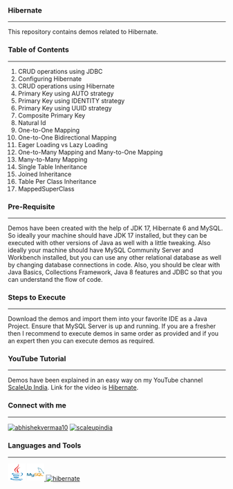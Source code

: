   <h3 style="text-align: left;">Hibernate</h3>
  <hr>
  <p style="text-align: left;">
    This repository contains demos related to Hibernate.
  </p>

  <h3 style="text-align: left;">Table of Contents</h3>
  <hr>
  <ol style="text-align: left;">
    <li>CRUD operations using JDBC</li>
	<li>Configuring Hibernate</li>
	<li>CRUD operations using Hibernate</li>
	<li>Primary Key using AUTO strategy</li>
	<li>Primary Key using IDENTITY strategy</li>
	<li>Primary Key using UUID strategy</li>
	<li>Composite Primary Key</li>
	<li>Natural Id</li>
	<li>One-to-One Mapping</li>
	<li>One-to-One Bidirectional Mapping</li>
	<li>Eager Loading vs Lazy Loading</li>
	<li>One-to-Many Mapping and Many-to-One Mapping</li>
	<li>Many-to-Many Mapping</li>
	<li>Single Table Inheritance</li>
	<li>Joined Inheritance</li>
	<li>Table Per Class Inheritance</li>
	<li>MappedSuperClass</li>
  </ol>

  <h3 style="text-align: left;">Pre-Requisite</h3>
  <hr>
  <p style="text-align: left;">
    Demos have been created with the help of JDK 17, Hibernate 6 and MySQL. So ideally your machine should have JDK 17 installed, but they can be executed with other versions of Java as well with a little tweaking. Also ideally your machine should have MySQL Community Server and Workbench installed, but you can use any other relational database as well by changing database connections in code. Also, you should be clear with Java Basics, Collections Framework, Java 8 features and JDBC so that you can understand the flow of code.
  </p>

  <h3 style="text-align: left;">Steps to Execute</h3>
  <hr>
  <p style="text-align: left;">
    Download the demos and import them into your favorite IDE as a Java Project. Ensure that MySQL Server is up and running. If you are a fresher then I recommend to execute demos in same order as provided and if you an expert then you can execute demos as required.
  </p>

  <h3 style="text-align: left;">YouTube Tutorial</h3>
  <hr>
  <p style="text-align: left;">
    Demos have been explained in an easy way on my YouTube channel <a href="https://www.youtube.com/@ScaleUpIndia?sub_confirmation=1" target="_blank">ScaleUp India</a>. Link for the video is <a href="https://www.youtube.com/playlist?list=PLJDwhlqmpSfNYPqMMqNj7DXl41fnTVJuY" target="_blank">Hibernate</a>.
  </p>

  <h3 style="text-align: left;">Connect with me</h3>
  <hr>
  <p style="text-align: left;">
    <a href="https://linkedin.com/in/abhishekvermaa10" target="_blank"><img align="center" src="https://raw.githubusercontent.com/rahuldkjain/github-profile-readme-generator/master/src/images/icons/Social/linked-in-alt.svg" alt="abhishekvermaa10" height="30" width="40" /></a>
    <a href="https://www.youtube.com/@ScaleUpIndia?sub_confirmation=1" target="_blank"><img align="center" src="https://raw.githubusercontent.com/rahuldkjain/github-profile-readme-generator/master/src/images/icons/Social/youtube.svg" alt="scaleupindia" height="30" width="40" /></a>
  </p>

  <h3 style="text-align: left;">Languages and Tools</h3>
  <hr>
  <p style="text-align: left;">
    <a href="https://www.java.com" target="_blank" rel="noreferrer"><img src="https://raw.githubusercontent.com/devicons/devicon/master/icons/java/java-original.svg" alt="java" width="40" height="40"/></a>
    <a href="https://www.mysql.com/" target="_blank" rel="noreferrer"> <img src="https://raw.githubusercontent.com/devicons/devicon/master/icons/mysql/mysql-original-wordmark.svg" alt="mysql" width="40" height="40"/> </a>
    <a href="https://hibernate.org/" target="_blank" rel="noreferrer"> <img src="https://cdn.jsdelivr.net/gh/devicons/devicon@latest/icons/hibernate/hibernate-original-wordmark.svg" alt="hibernate" width="40" height="40"/></a>
  </p>
